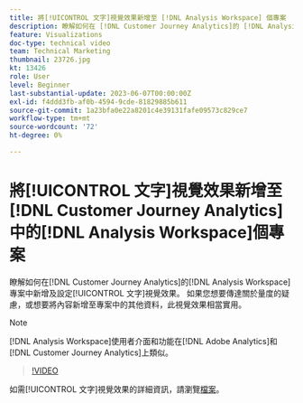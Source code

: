 ```yaml
---
title: 將[!UICONTROL 文字]視覺效果新增至 [!DNL Analysis Workspace] 個專案
description: 瞭解如何在 [!DNL Customer Journey Analytics]的 [!DNL Analysis Workspace] 專案中新增及設定[!UICONTROL 文字]視覺效果。
feature: Visualizations
doc-type: technical video
team: Technical Marketing
thumbnail: 23726.jpg
kt: 13426
role: User
level: Beginner
last-substantial-update: 2023-06-07T00:00:00Z
exl-id: f4ddd3fb-af0b-4594-9cde-81829885b611
source-git-commit: 1a23bfa0e22a8201c4e39131fafe09573c829ce7
workflow-type: tm+mt
source-wordcount: '72'
ht-degree: 0%

---
```


# 將[!UICONTROL 文字]視覺效果新增至[!DNL Customer Journey Analytics]中的[!DNL Analysis Workspace]個專案

瞭解如何在[!DNL Customer Journey Analytics]的[!DNL Analysis Workspace]專案中新增及設定[!UICONTROL 文字]視覺效果。 如果您想要傳達關於量度的疑慮，或想要將內容新增至專案中的其他資料，此視覺效果相當實用。

>[!NOTE]
>
>[!DNL Analysis Workspace]使用者介面和功能在[!DNL Adobe Analytics]和[!DNL Customer Journey Analytics]上類似。

>[!VIDEO](https://video.tv.adobe.com/v/23726/?quality=12&learn=on)

如需[!UICONTROL 文字]視覺效果的詳細資訊，請瀏覽[檔案](https://experienceleague.adobe.com/docs/analytics-platform/using/cja-workspace/visualizations/text.html)。
